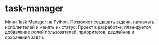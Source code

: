 # task-manager
Мини Task Manager на Python. Позволяет создавать задачи, назначать исполнителей и менять их статус.  Проект в разработке: планируется добавление ролей пользователей, приоритетов, дедлайнов и сохранения задач.
